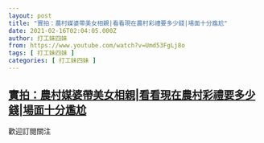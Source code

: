 ```yaml
---
layout: post
title: "實拍：農村媒婆帶美女相親|看看現在農村彩禮要多少錢|場面十分尷尬"
date: 2021-02-16T02:04:05.000Z
author: 打工妹四妹
from: https://www.youtube.com/watch?v=Umd53FgLj8o
tags: [ 打工妹四妹 ]
categories: [ 打工妹四妹 ]
---
```

<!--1613441045000-->
[實拍：農村媒婆帶美女相親|看看現在農村彩禮要多少錢|場面十分尷尬](https://www.youtube.com/watch?v=Umd53FgLj8o)
------

<div>
歡迎訂閱關注
</div>
